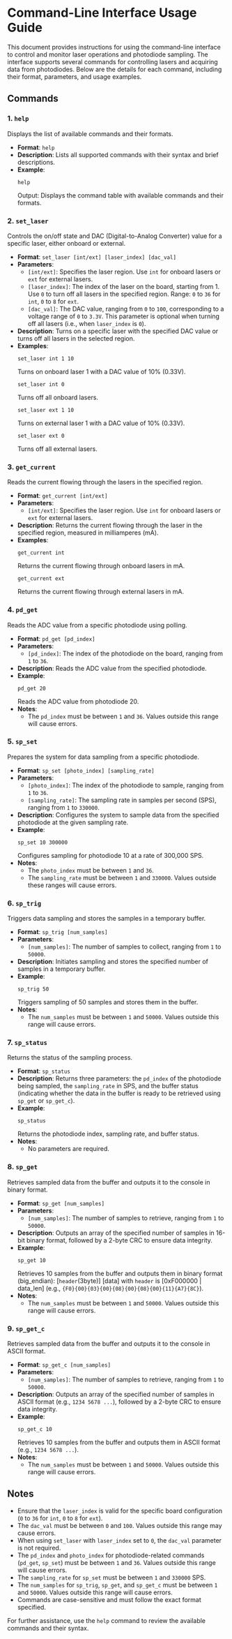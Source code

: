 # Command-Line Interface Usage Guide

This document provides instructions for using the command-line interface to control and monitor laser operations and photodiode sampling. The interface supports several commands for controlling lasers and acquiring data from photodiodes. Below are the details for each command, including their format, parameters, and usage examples.

## Commands

### 1. `help`
Displays the list of available commands and their formats.

- **Format**: `help`
- **Description**: Lists all supported commands with their syntax and brief descriptions.
- **Example**:
  ```
  help
  ```
  Output: Displays the command table with available commands and their formats.

### 2. `set_laser`
Controls the on/off state and DAC (Digital-to-Analog Converter) value for a specific laser, either onboard or external.

- **Format**: `set_laser [int/ext] [laser_index] [dac_val]`
- **Parameters**:
  - `[int/ext]`: Specifies the laser region. Use `int` for onboard lasers or `ext` for external lasers.
  - `[laser_index]`: The index of the laser on the board, starting from 1. Use `0` to turn off all lasers in the specified region. Range: `0` to `36` for `int`, `0` to `8` for `ext`.
  - `[dac_val]`: The DAC value, ranging from `0` to `100`, corresponding to a voltage range of `0` to `3.3V`. This parameter is optional when turning off all lasers (i.e., when `laser_index` is `0`).
- **Description**: Turns on a specific laser with the specified DAC value or turns off all lasers in the selected region.
- **Examples**:
  ```
  set_laser int 1 10
  ```
  Turns on onboard laser 1 with a DAC value of 10% (0.33V).
  ```
  set_laser int 0
  ```
  Turns off all onboard lasers.
  ```
  set_laser ext 1 10
  ```
  Turns on external laser 1 with a DAC value of 10% (0.33V).
  ```
  set_laser ext 0
  ```
  Turns off all external lasers.

### 3. `get_current`
Reads the current flowing through the lasers in the specified region.

- **Format**: `get_current [int/ext]`
- **Parameters**:
  - `[int/ext]`: Specifies the laser region. Use `int` for onboard lasers or `ext` for external lasers.
- **Description**: Returns the current flowing through the laser in the specified region, measured in milliamperes (mA).
- **Examples**:
  ```
  get_current int
  ```
  Returns the current flowing through onboard lasers in mA.
  ```
  get_current ext
  ```
  Returns the current flowing through external lasers in mA.

### 4. `pd_get`
Reads the ADC value from a specific photodiode using polling.

- **Format**: `pd_get [pd_index]`
- **Parameters**:
  - `[pd_index]`: The index of the photodiode on the board, ranging from `1` to `36`.
- **Description**: Reads the ADC value from the specified photodiode.
- **Example**:
  ```
  pd_get 20
  ```
  Reads the ADC value from photodiode 20.
- **Notes**:
  - The `pd_index` must be between `1` and `36`. Values outside this range will cause errors.

### 5. `sp_set`
Prepares the system for data sampling from a specific photodiode.

- **Format**: `sp_set [photo_index] [sampling_rate]`
- **Parameters**:
  - `[photo_index]`: The index of the photodiode to sample, ranging from `1` to `36`.
  - `[sampling_rate]`: The sampling rate in samples per second (SPS), ranging from `1` to `330000`.
- **Description**: Configures the system to sample data from the specified photodiode at the given sampling rate.
- **Example**:
  ```
  sp_set 10 300000
  ```
  Configures sampling for photodiode 10 at a rate of 300,000 SPS.
- **Notes**:
  - The `photo_index` must be between `1` and `36`.
  - The `sampling_rate` must be between `1` and `330000`. Values outside these ranges will cause errors.

### 6. `sp_trig`
Triggers data sampling and stores the samples in a temporary buffer.

- **Format**: `sp_trig [num_samples]`
- **Parameters**:
  - `[num_samples]`: The number of samples to collect, ranging from `1` to `50000`.
- **Description**: Initiates sampling and stores the specified number of samples in a temporary buffer.
- **Example**:
  ```
  sp_trig 50
  ```
  Triggers sampling of 50 samples and stores them in the buffer.
- **Notes**:
  - The `num_samples` must be between `1` and `50000`. Values outside this range will cause errors.

### 7. `sp_status`
Returns the status of the sampling process.

- **Format**: `sp_status`
- **Description**: Returns three parameters: the `pd_index` of the photodiode being sampled, the `sampling_rate` in SPS, and the buffer status (indicating whether the data in the buffer is ready to be retrieved using `sp_get` or `sp_get_c`).
- **Example**:
  ```
  sp_status
  ```
  Returns the photodiode index, sampling rate, and buffer status.
- **Notes**:
  - No parameters are required.

### 8. `sp_get`
Retrieves sampled data from the buffer and outputs it to the console in binary format.

- **Format**: `sp_get [num_samples]`
- **Parameters**:
  - `[num_samples]`: The number of samples to retrieve, ranging from `1` to `50000`.
- **Description**: Outputs an array of the specified number of samples in 16-bit binary format, followed by a 2-byte CRC to ensure data integrity.
- **Example**:
  ```
  sp_get 10
  ```
  Retrieves 10 samples from the buffer and outputs them in binary format (big_endian): [`header`(3byte)] [data] with `header` is [0xF000000 | data_len] (e.g., `{F0}{00}{03}{00}{08}{00}{08}{00}{11}{A7}{8C}`).
- **Notes**:
  - The `num_samples` must be between `1` and `50000`. Values outside this range will cause errors.

### 9. `sp_get_c`
Retrieves sampled data from the buffer and outputs it to the console in ASCII format.

- **Format**: `sp_get_c [num_samples]`
- **Parameters**:
  - `[num_samples]`: The number of samples to retrieve, ranging from `1` to `50000`.
- **Description**: Outputs an array of the specified number of samples in ASCII format (e.g., `1234 5678 ...`), followed by a 2-byte CRC to ensure data integrity.
- **Example**:
  ```
  sp_get_c 10
  ```
  Retrieves 10 samples from the buffer and outputs them in ASCII format (e.g., `1234 5678 ...`).
- **Notes**:
  - The `num_samples` must be between `1` and `50000`. Values outside this range will cause errors.

## Notes
- Ensure that the `laser_index` is valid for the specific board configuration (`0` to `36` for `int`, `0` to `8` for `ext`).
- The `dac_val` must be between `0` and `100`. Values outside this range may cause errors.
- When using `set_laser` with `laser_index` set to `0`, the `dac_val` parameter is not required.
- The `pd_index` and `photo_index` for photodiode-related commands (`pd_get`, `sp_set`) must be between `1` and `36`. Values outside this range will cause errors.
- The `sampling_rate` for `sp_set` must be between `1` and `330000` SPS.
- The `num_samples` for `sp_trig`, `sp_get`, and `sp_get_c` must be between `1` and `50000`. Values outside this range will cause errors.
- Commands are case-sensitive and must follow the exact format specified.

For further assistance, use the `help` command to review the available commands and their syntax.